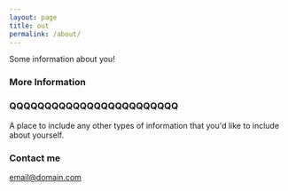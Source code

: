 ```yaml
---
layout: page
title: out
permalink: /about/
---
```


Some information about you!

### More Information

### QQQQQQQQQQQQQQQQQQQQQQQQ

A place to include any other types of information that you'd like to include about yourself.

### Contact me

[email@domain.com](mailto:email@domain.com)
